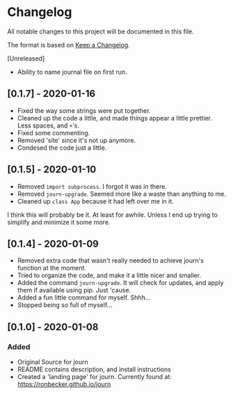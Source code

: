 # Changelog
All notable changes to this project will be documented in this file.

The format is based on [Keep a Changelog](https://keepachangelog.com/en/1.0.0/).

[Unreleased]
- Ability to name journal file on first run.

## [0.1.7] - 2020-01-16
- Fixed the way some strings were put together.
- Cleaned up the code a little, and made things appear a little prettier. Less spaces, and `+`'s.
- Fixed some commenting.
- Removed 'site' since it's not up anymore.
- Condesed the code just a little.

## [0.1.5] - 2020-01-10
- Removed `import subprocess`. I forgot it was in there.
- Removed `journ-upgrade`. Seemed more like a waste than anything to me.
- Cleaned up `class App` because it had left over me in it.

I think this will probably be it. At least for awhile. Unless I end up trying to simplify and minimize it some more.

## [0.1.4] - 2020-01-09
- Removed extra code that wasn't really needed to achieve journ's function at the moment.
- Tried to organize the code, and make it a little nicer and smaller.
- Added the command `journ-upgrade`. It will check for updates, and apply them if available using pip. Just 'cause.
- Added a fun little command for myself. Shhh...
- Stopped being so full of myself...

## [0.1.0] - 2020-01-08
### Added
- Original Source for journ
- README contains description, and install instructions
- Created a 'landing page' for journ. Currently found at:
	https://ronbecker.github.io/journ
